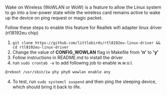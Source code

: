 Wake on Wireless (WoWLAN or WoW) is a feature to allow the Linux system to go into a low-power state while the wireless card remains active to wake up the device on ping request or magic packet.

Follow these steps to enable this feature for Realtek wifi adapter linux driver (rt18192eu chip) 
1. `git clone https://github.com/littlebirds/rtl8192eu-linux-driver && cd rtl8192eu-linux-driver`
2. Change the value of **CONFIG_WOWLAN** flag in Makefile from __'n'__ to __'y'__
3. Follow instructions in README.md to install the driver
4. run `sudo crontab -e` to add following job to enable w.w.o.l.
```bash
@reboot /usr/sbin/iw phy phy0 wowlan enable any
```
4. To test, run `sudo systemcl suspend` and then ping the sleeping device, which should bring it back to life.
